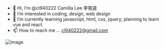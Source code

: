 
- 👋 Hi, I’m @cl940222 Camilla Lee 李筱逵
- 👀 I’m interested in coding, design, web design
- 🌱 I’m currently learning javascript, html, css, jquery, planning to learn vue and react.
- 📫 How to reach me ... cl940222@gmail.com

<!---
cl940222/cl940222 is a ✨ special ✨ repository because its `README.md` (this file) appears on your GitHub profile.
You can click the Preview link to take a look at your changes.
--->

![image](https://www.codewars.com/users/cl940222/badges/small) <br>
